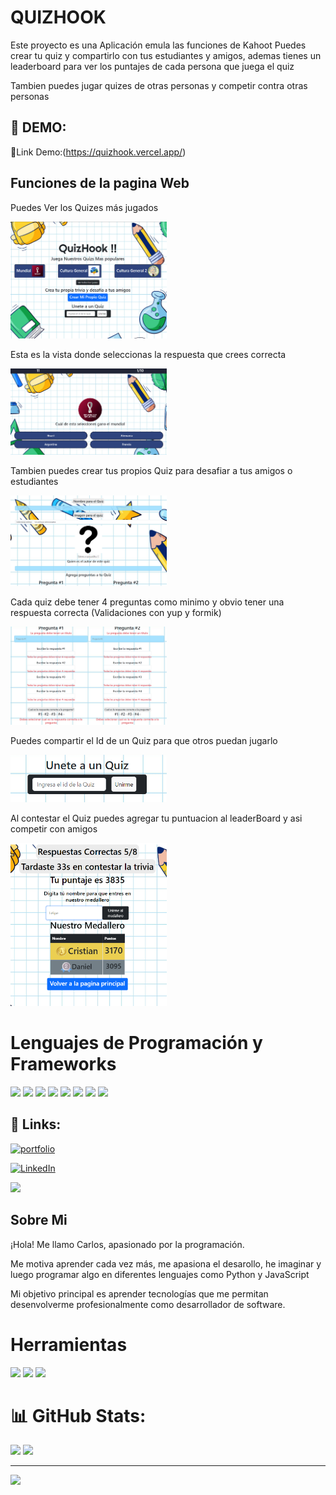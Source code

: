 # QUIZHOOK 

Este proyecto es una Aplicación emula las funciones de Kahoot
Puedes crear tu quiz y compartirlo con tus estudiantes y amigos,
ademas tienes un leaderboard para ver los puntajes de cada persona que juega el quiz

Tambien puedes jugar quizes de otras personas y competir contra otras personas

## 🔗 DEMO:
🤖Link Demo:(https://quizhook.vercel.app/)

## Funciones de la pagina Web

Puedes Ver los Quizes más jugados

<img src="./readmeImg/QuizHook1.png" width="250px">

Esta es la vista donde seleccionas la respuesta que crees correcta 

<img src="./readmeImg/QuizHook2.png" width="250px">

Tambien puedes crear tus propios Quiz para desafiar a tus amigos o estudiantes

<img src="./readmeImg/QuizHook3.png" width="250px">

Cada quiz debe tener 4 preguntas como minimo y obvio tener una respuesta correcta (Validaciones con yup y formik) 

<img src="./readmeImg/QuizHook4.png" width="250px">

Puedes compartir el Id de un Quiz para que otros puedan jugarlo

<img src="./readmeImg/QuizHook5.png" width="250px">

Al contestar el Quiz puedes agregar tu puntuacion al leaderBoard y asi competir con amigos

<img src="./readmeImg/QuizHook6.png" width="250px">


# Lenguajes de Programación y Frameworks
<div>
  <img src="https://cdn-icons-png.flaticon.com/512/1051/1051277.png" width="40px">
  <img src="https://cdn-icons-png.flaticon.com/512/732/732190.png" width="40px">
<img src="https://upload.wikimedia.org/wikipedia/commons/thumb/9/96/Sass_Logo_Color.svg/1280px-Sass_Logo_Color.svg.png" width="40px">
    <img src="https://upload.wikimedia.org/wikipedia/commons/thumb/b/b2/Bootstrap_logo.svg/1280px-Bootstrap_logo.svg.png" width="40px">
  <img src="https://cdn-icons-png.flaticon.com/512/5968/5968292.png" width="40px">
    <img src="https://upload.wikimedia.org/wikipedia/commons/thumb/4/4c/Typescript_logo_2020.svg/2048px-Typescript_logo_2020.svg.png" width="40px">
    <img src="https://www.soat.fr/assets/images/formation/NodeJS.png" width="40px">
  <img src="https://cdn-icons-png.flaticon.com/512/1126/1126012.png" width="40px">
</div>


## 🔗 Links:
[![portfolio](https://img.shields.io/badge/my_portfolio-000?style=for-the-badge&logo=ko-fi&logoColor=white)](https://carloscruz.vercel.app)

[![LinkedIn](https://img.shields.io/badge/LinkedIn-%230077B5.svg?logo=linkedin&logoColor=white)](https://www.linkedin.com/in/carlos-jose-cruz-luengas/)

<a href="mailto:carlosjose445566@gmail.com?"><img src="https://img.shields.io/badge/gmail-%23DD0031.svg?&style=for-the-badge&logo=gmail&logoColor=white"/></a>


## Sobre Mi 

¡Hola! Me llamo Carlos, apasionado por la programación.

Me motiva aprender cada vez más, me apasiona el desarollo, he imaginar y luego programar algo en diferentes lenguajes como Python y JavaScript

Mi objetivo principal es aprender tecnologías que me permitan desenvolverme profesionalmente como desarrollador de software.

# Herramientas
<div>
  <img src="https://i.pinimg.com/originals/00/f4/05/00f40564d281eee8dbb931024b8e6975.png" width="40px">
  <img src="https://cdn.freebiesupply.com/logos/large/2x/git-icon-logo-png-transparent.png" width="40px">
  <img src="https://cdn-icons-png.flaticon.com/512/919/919847.png" width="40px">
</div>


# 📊 GitHub Stats:
![](https://github-readme-stats.vercel.app/api?username=CarlosCruz1503&theme=merko&hide_border=true&include_all_commits=false&count_private=false)
![](https://github-readme-stats.vercel.app/api/top-langs/?username=CarlosCruz1503&theme=algolia&hide_border=true&include_all_commits=false&count_private=false&layout=compact)


---
![](https://komarev.com/ghpvc/?username=CarlosCruz1503&color=grey&style=flat-square&label=views)